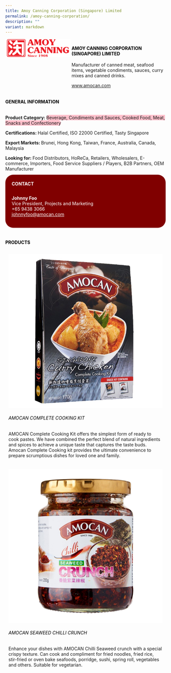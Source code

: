 ```yaml
---
title: Amoy Canning Corporation (Singapore) Limited
permalink: /amoy-canning-corporation/
description: ""
variant: markdown
---
```

<div class="flex-paragraph">
	<div style="display: flex; flex-wrap: wrap;" class="flex-container">
		<div style="flex: 1 1 40%; display: block;" class="card sgds">
			<img src="/images/Amoy%20Canning%20Corporation/amoy_canning_corporation_logo.png">
		</div>
		<div style="flex: 1 1 58%; display: block; margin-left: 3px" class="card-sgds">
			<h4 style="text-transform: uppercase; color: black;"><b>Amoy Canning Corporation (Singapore) Limited</b></h4>
			<p>Manufacturer of canned meat, seafood items, vegetable condiments, sauces, curry mixes and canned drinks.</p>
			<p><a target="_blank" href="https://www.amocan.com">www.amocan.com</a></p>
		</div>
	</div>
</div>

<h4 style="text-transform: uppercase; color: black;">
	<b>General Information</b>
</h4>
<div style="display: flex; flex-wrap: wrap;" class="flex-container">
	<div style="flex: 1 1 65%; display: block; align-self: stretch" class="card sgds">
		<div class="flex-paragraph">
			<p>
				<b>Product Category: </b>
				<span style="background-color: pink; border-radius: 10px;">Beverage, Condiments and Sauces, Cooked Food, Meat, Snacks and Confectionery</span>
			</p>
			<p>
				<b>Certifications: </b>Halal Certified, ISO 22000 Certified, Tasty Singapore
			</p>
			<p>
				<b>Export Markets: </b>Brunei, Hong Kong, Taiwan, France, Australia, Canada, Malaysia
			</p>
			<p style="margin-bottom: 10px;">
				<b>Looking for: </b>Food Distributors, HoReCa, Retailers, Wholesalers, E-commerce, Importers, Food Service Suppliers / Players, B2B Partners, OEM Manufacturer
			</p>
		</div>
	</div>
	<div style="flex: 1 1 35%; padding: 10px; display: block; background-color: maroon; border-radius: 25px; align-self: center;" class="card sgds">
		<h4 style="color: white; margin-top: 10px; margin-left: 10px;">CONTACT</h4>
		<div class="flex-paragraph">
			<p style="padding: 10px; color: white;">
				<b>Johnny Foo</b>
				<br>Vice President, Projects and Marketing<br>+65 9438 3066<br>
				<a style="color: white;" href="mailto:johnnyfoo@amocan.com">johnnyfoo@amocan.com</a>
			</p>
		</div>
	</div>
</div>
<br>
<h4 style="text-transform: uppercase; color: black;">
	<b>Products</b>
</h4>
<div style="display: flex; flex-wrap: wrap;">
	<div style="flex: 1 1 47%; margin: 10px; display: block;" class="card sgds">
		<div style="display: block;" class="flex-image">
			<img src="/images/Amoy%20Canning%20Corporation/amoy_canning_corporation_product_01.jpg">
		</div>
		<div class="flex-paragraph">
			<h6 style="text-transform: uppercase; color: black;">Amocan Complete Cooking Kit</h6>
			<p>AMOCAN Complete Cooking Kit offers the simplest form of ready to cook pastes. We have combined the perfect blend of natural ingredients and spices to achieve a unique taste that captures the taste buds. Amocan Complete Cooking kit provides the ultimate convenience to prepare scrumptious dishes for loved one and family.</p>
		</div>
	</div>
	<div style="flex: 1 1 47%; margin: 10px; display: block;" class="card sgds">
		<div style="display: block;" class="flex-image">
			<img src="/images/Amoy%20Canning%20Corporation/amoy_canning_corporation_product_02.jpg">
		</div>
		<div class="flex-paragraph">
			<h6 style="text-transform: uppercase; color: black;">Amocan Seaweed Chilli Crunch</h6>
			<p>Enhance your dishes with AMOCAN Chilli Seaweed crunch with a special crispy texture.  Can cook and compliment for fried noodles, fried rice, stir-fried or oven bake seafoods, porridge, sushi, spring roll, vegetables and others. Suitable for vegetarian.</p>
		</div>
	</div>
</div>